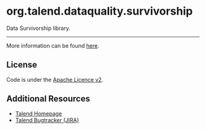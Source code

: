 org.talend.dataquality.survivorship
===================

Data Survivorship library.

-------------

More information can be found [here](https://github.com/Talend/data-quality/blob/master/dataquality-survivorship/CHANGELOG.md).

License
-------
Code is under the [Apache Licence v2](https://www.apache.org/licenses/LICENSE-2.0.txt).

Additional Resources
--------------------

+ [Talend Homepage](http://www.talend.com/)
+ [Talend Bugtracker (JIRA)](https://jira.talendforge.org/)
